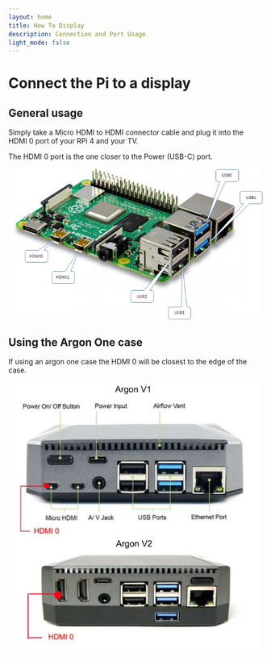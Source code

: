 ```yaml
---
layout: home
title: How To Display
description: Connection and Port Usage
light_mode: false
---
```


# Connect the Pi to a display

## General usage

Simply take a Micro HDMI to HDMI connector cable and plug it into the HDMI 0 port of your RPi 4 and your TV.

The HDMI 0 port is the one closer to the Power (USB-C) port.

![rpi4_ports.png](/assets/guides/rpi4_ports.png "Ports of the RPi 4 labeled")

## Using the Argon One case

If using an argon one case the HDMI 0 will be closest to the edge of the case.

![argon_one_ports.png](/assets/guides/argon_one_ports.png "Ports of the Argon One case labeled")
